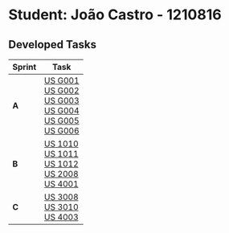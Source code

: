 # Student: João Castro - 1210816

## Developed Tasks


| Sprint | Task                                                                                                                                                                                                                          |
|--------|-------------------------------------------------------------------------------------------------------------------------------------------------------------------------------------------------------------------------------|
| **A**  | [US G001](../US_G001/readme.md) </br> [US G002](../US_G002/readme.md) </br> [US G003](../US_G003/readme.md) </br> [US G004](../US_G004/readme.md) </br> [US G005](../US_G005/readme.md) </br> [US G006](../US_G006/readme.md) |
| **B**  | [US 1010](SPRINT_B/US1010/Readme.md) </br> [US 1011](SPRINT_B/US1011/Readme.md) </br> [US 1012](SPRINT_B/US1012/Readme.md) </br> [US 2008](SPRINT_B/US2008/Readme.md) </br> [US 4001](SPRINT_B/US4001/Readme.md)              |
| **C**  | [US 3008](SPRINT_C/US3008/Readme.md) </br> [US 3010](SPRINT_C/US3010/Readme.md) </br> [US 4003](SPRINT_C/US4003/Readme.md)                                                                                                    |
